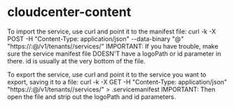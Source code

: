# cloudcenter-content

To import the service, use curl and point it to the manifest file:
curl -k -X POST -H "Content-Type: application/json" --data-binary "@<path to servicemanifest file>" "https://<API username>:<API password>@<ccm IP>/v1/tenants/<tenant ID>/services/"
IMPORTANT: If you have trouble, make sure the service manifest file DOESN'T have a logoPath or id parameter in there. id is usually at the very bottom of the file.


To export the service, use curl and point it to the service you want to export, saving it to a file:
curl -k -X GET -H "Content-Type: application/json" "https://<API username>:<API password>@<ccm IP>/v1/tenants/<tenant ID>/services/<service ID>" > <servicename>.servicemanifest
IMPORTANT: Then open the file and strip out the logoPath and id parameters.
